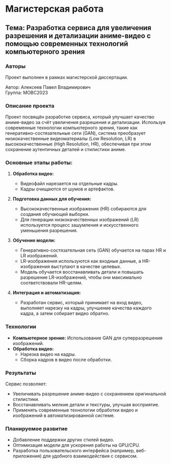 # Магистерская работа

## Тема: Разработка сервиса для увеличения разрешения и детализации аниме-видео с помощью современных технологий компьютерного зрения

### Авторы
Проект выполнен в рамках магистерской диссертации. 

Автор: Алексеев Павел Владимирович  
Группа: МОВС2023


### Описание проекта

Проект посвящён разработке сервиса, который улучшает качество аниме-видео за счёт увеличения разрешения и детализации. Используя современные технологии компьютерного зрения, такие как генеративно-состязательные сети (GAN), система преобразует низкокачественные видеоматериалы (Low Resolution, LR) в высококачественные (High Resolution, HR), обеспечивая при этом сохранение аутентичных деталей и стилистики аниме.

### Основные этапы работы:

1. **Обработка видео:**
    - Видеофайл нарезается на отдельные кадры.
    - Кадры очищаются от шумов и артефактов.

2. **Подготовка данных для обучения:**
    - Высококачественные изображения (HR) собираются для создания обучающей выборки.
    - Для генерации низкокачественных изображений (LR) используется процесс зашумления и искусственного уменьшения разрешения.

3. **Обучение модели:**
    - Генеративно-состязательная сеть (GAN) обучается на парах HR и LR изображений.
    - LR-изображения используются как входные данные, а HR-изображения выступают в качестве целевых.
    - Модель обучается восстанавливать детали и повышать разрешение LR-изображений, чтобы они максимально соответствовали HR-целям.

4. **Интеграция и автоматизация:**
    - Разработан сервис, который принимает на вход видео, выполняет нарезку на кадры, улучшение качества каждого кадра, а затем собирает видео обратно.

### Технологии

- **Компьютерное зрение:** Использование GAN для суперразрешения изображений.
- **Обработка видео:**
    - Нарезка видео на кадры.
    - Сборка кадров в видео после обработки.

### Результаты

Сервис позволяет:
- Увеличивать разрешение аниме-видео с сохранением оригинальной стилистики.
- Восстанавливать мелкие детали и текстуры, улучшая восприятие.
- Применять современные технологии обработки видео и изображений в автоматизированной системе.

### Планируемое развитие
- Добавление поддержки других стилей видео.
- Оптимизация модели для ускорения работы на GPU/CPU.
- Разработка пользовательского интерфейса (например, веб-приложения) для удобного взаимодействия с сервисом.

